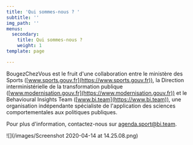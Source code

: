 ```yaml
---
title: 'Qui sommes-nous ? '
subtitle: ''
img_path: ''
menus:
  secondary:
    title: Qui sommes-nous ?
    weight: 1
template: page

---
```

BougezChezVous est le fruit d'une collaboration entre le ministère des Sports ([www.sports.gouv.fr](https://www.sports.gouv.fr)), la Direction interministérielle de la transformation publique ([www.modernisation.gouv.fr](https://www.modernisation.gouv.fr)) et le Behavioural Insights Team ([www.bi.team](https://www.bi.team)), une organisation indépendante spécialiste de l'application des sciences comportementales aux politiques publiques.

Pour plus d'information, contactez-nous sur agenda.sport@bi.team.

![](/images/Screenshot 2020-04-14 at 14.25.08.png)